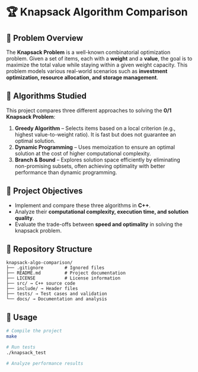 # 🏆 Knapsack Algorithm Comparison

## 📌 Problem Overview  
The **Knapsack Problem** is a well-known combinatorial optimization problem. Given a set of items, each with a **weight** and a **value**, the goal is to maximize the total value while staying within a given weight capacity. This problem models various real-world scenarios such as **investment optimization, resource allocation, and storage management**.  

## 📌 Algorithms Studied  
This project compares three different approaches to solving the **0/1 Knapsack Problem**:  
1. **Greedy Algorithm** – Selects items based on a local criterion (e.g., highest value-to-weight ratio). It is fast but does not guarantee an optimal solution.  
2. **Dynamic Programming** – Uses memoization to ensure an optimal solution at the cost of higher computational complexity.  
3. **Branch & Bound** – Explores solution space efficiently by eliminating non-promising subsets, often achieving optimality with better performance than dynamic programming.  

## 📌 Project Objectives  
- Implement and compare these three algorithms in **C++**.  
- Analyze their **computational complexity, execution time, and solution quality**.  
- Evaluate the trade-offs between **speed and optimality** in solving the knapsack problem.  

## 📌 Repository Structure  

```
knapsack-algo-comparison/
├── .gitignore        # Ignored files
├── README.md         # Project documentation
├── LICENSE           # License information
├── src/ → C++ source code
├── include/ → Header files
├── tests/ → Test cases and validation
└── docs/ → Documentation and analysis
```

## 📌 Usage  
```sh
# Compile the project
make

# Run tests
./knapsack_test

# Analyze performance results
